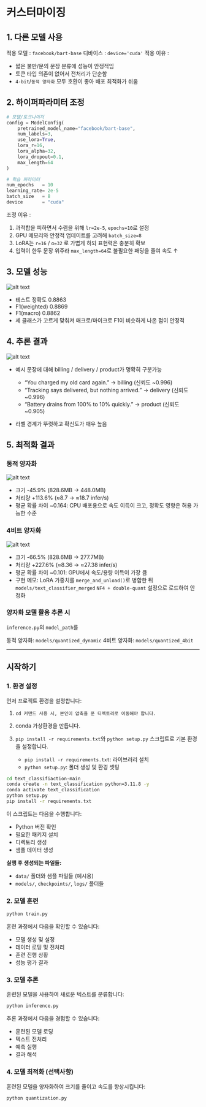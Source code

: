 # 커스터마이징
## 1. 다른 모델 사용
적용 모델 : `facebook/bart-base`
디바이스  : `device='cuda'`
적용 이유 :
- 짧은 불만/문의 문장 분류에 성능이 안정적임
- 토큰 타입 의존이 없어서 전처리가 단순함
- `4-bit`/`동적 양자화` 모두 호환이 좋아 배포 최적화가 쉬움

## 2. 하이퍼파라미터 조정
```py
# 모델/토크나이저
config = ModelConfig(
    pretrained_model_name="facebook/bart-base",
    num_labels=3,
    use_lora=True,
    lora_r=16,
    lora_alpha=32,
    lora_dropout=0.1,
    max_length=64
)

# 학습 파라미터
num_epochs   = 10
learning_rate= 2e-5
batch_size   = 8
device       = "cuda"
```
조정 이유 : 
1. 과적합을 피하면서 수렴을 위해 `lr=2e-5`, `epochs=10`로 설정
2. GPU 메모리와 안정적 업데이트를 고려해 `batch_size=8`
3. LoRA는 `r=16` / `α=32` 로 가볍게 하되 표현력은 충분히 확보
4. 입력이 한두 문장 위주라 `max_length=64`로 불필요한 패딩을 줄여 속도 ↑

## 3. 모델 성능
![alt text](f1_score.png)
- 테스트 정확도 0.8863 
- F1(weighted) 0.8869 
- F1(macro) 0.8862
- 세 클래스가 고르게 맞춰져 매크로/마이크로 F1이 비슷하게 나온 점이 안정적

## 4. 추론 결과
![alt text](inference.png)
- 예시 문장에 대해 billing / delivery / product가 명확히 구분가능
  - “You charged my old card again.” → billing (신뢰도 ~0.996)
  - “Tracking says delivered, but nothing arrived.” → delivery (신뢰도 ~0.996)
  - “Battery drains from 100% to 10% quickly.” → product (신뢰도 ~0.905)

- 라벨 경계가 뚜렷하고 확신도가 매우 높음

## 5. 최적화 결과
### 동적 양자화
![alt text](quantized_dynamic.png)
- 크기 -45.9% (828.6MB → 448.0MB)
- 처리량 +113.6% (≈8.7 → ≈18.7 infer/s)
- 평균 확률 차이 ~0.164: CPU 배포용으로 속도 이득이 크고, 정확도 영향은 허용 가능한 수준

### 4비트 양자화
![alt text](quantized_4bit.png)
- 크기 -66.5% (828.6MB → 277.7MB)
- 처리량 +227.6% (≈8.36 → ≈27.38 infer/s)
- 평균 확률 차이 ~0.101: GPU에서 속도/용량 이득이 가장 큼
- 구현 메모: LoRA 가중치를 `merge_and_unload()`로 병합한 뒤`models/text_classifier_merged` `NF4 + double-quant` 설정으로 로드하여 안정화

### 양자화 모델 활용 추론 시
`inference.py`의 `model_path`를

동적 양자화: `models/quantized_dynamic`
4비트 양자화: `models/quantized_4bit`

---

## 시작하기

### 1. 환경 설정

먼저 프로젝트 환경을 설정합니다:
1. `cd 커맨드 사용 시, 본인이 압축을 푼 디렉토리로 이동해야 합니다.`

2. conda 가상환경을 만듭니다.

3. `pip install -r requirements.txt`와 `python setup.py` 스크립트로 기본 환경을 설정합니다.
    - `pip install -r requirements.txt`: 라이브러리 설치
    - `python setup.py`: 폴더 생성 및 환경 셋팅
```bash
cd text_classifiaction-main
conda create -n text_classification python=3.11.8 -y
conda activate text_classification
python setup.py
pip install -r requirements.txt
```

이 스크립트는 다음을 수행합니다:
- Python 버전 확인
- 필요한 패키지 설치
- 디렉토리 생성
- 샘플 데이터 생성

**실행 후 생성되는 파일들:**
- `data/` 폴더와 샘플 파일들 (예시용)
- `models/`, `checkpoints/`, `logs/` 폴더들

### 2. 모델 훈련

```bash
python train.py
```

훈련 과정에서 다음을 확인할 수 있습니다:
- 모델 생성 및 설정
- 데이터 로딩 및 전처리
- 훈련 진행 상황
- 성능 평가 결과

### 3. 모델 추론

훈련된 모델을 사용하여 새로운 텍스트를 분류합니다:

```bash
python inference.py
```

추론 과정에서 다음을 경험할 수 있습니다:
- 훈련된 모델 로딩
- 텍스트 전처리
- 예측 실행
- 결과 해석

### 4. 모델 최적화 (선택사항)

훈련된 모델을 양자화하여 크기를 줄이고 속도를 향상시킵니다:

```bash
python quantization.py
```

